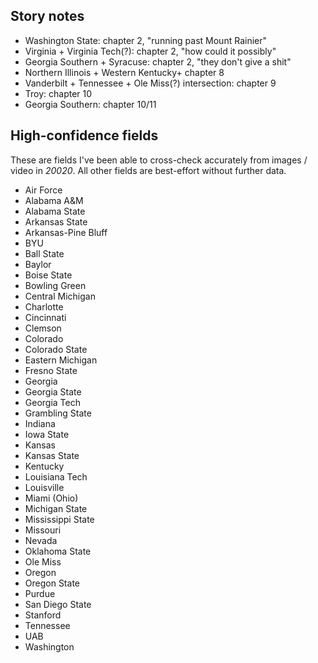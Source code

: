 ## Story notes
* Washington State: chapter 2, "running past Mount Rainier"
* Virginia + Virginia Tech(?): chapter 2, "how could it possibly"
* Georgia Southern + Syracuse: chapter 2, "they don't give a shit"
* Northern Illinois + Western Kentucky+ chapter 8
* Vanderbilt + Tennessee + Ole Miss(?) intersection: chapter 9
* Troy: chapter 10
* Georgia Southern: chapter 10/11

## High-confidence fields
These are fields I've been able to cross-check accurately from images / video in _20020_. All other fields are best-effort without further data.

* Air Force
* Alabama A&M
* Alabama State
* Arkansas State
* Arkansas-Pine Bluff
* BYU
* Ball State
* Baylor
* Boise State
* Bowling Green
* Central Michigan
* Charlotte
* Cincinnati
* Clemson
* Colorado
* Colorado State
* Eastern Michigan
* Fresno State
* Georgia
* Georgia State
* Georgia Tech
* Grambling State
* Indiana
* Iowa State
* Kansas
* Kansas State
* Kentucky
* Louisiana Tech
* Louisville
* Miami (Ohio)
* Michigan State
* Mississippi State
* Missouri
* Nevada
* Oklahoma State
* Ole Miss
* Oregon
* Oregon State
* Purdue
* San Diego State
* Stanford
* Tennessee
* UAB
* Washington
